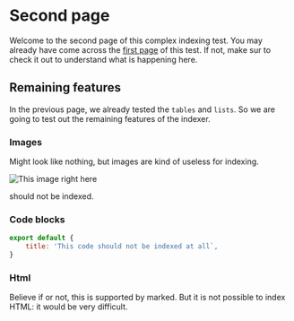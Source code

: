 # Second page

Welcome to the second page of this complex indexing test. You may already have come across the [first page](first.md) of this test. If not, make sur to check it out to understand what is happening here.

## Remaining features

In the previous page, we already tested the `tables` and `lists`. So we are going to test out the remaining features of the indexer.

### Images

Might look like nothing, but images are kind of useless for indexing.

![This image right here](https://www.google.com/images/branding/googlelogo/2x/googlelogo_color_272x92dp.png)

should not be indexed.

### Code blocks

```javascript
export default {
    title: 'This code should not be indexed at all`,
}
```

### Html

<div>
Believe if or not, this is supported by marked. But it is not possible to index HTML: it would be very difficult.
</div>
